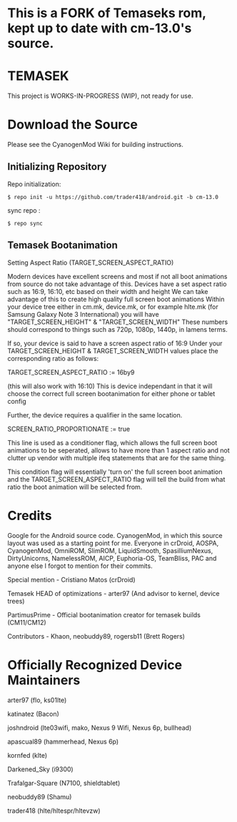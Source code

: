 This is a FORK of Temaseks rom, kept up to date with cm-13.0's source.
======================================================================

TEMASEK
=======

This project is WORKS-IN-PROGRESS (WIP), not ready for use.


Download the Source
===================

Please see the CyanogenMod Wiki for building instructions.

Initializing Repository
-----------------------

Repo initialization:

    $ repo init -u https://github.com/trader418/android.git -b cm-13.0


sync repo :

    $ repo sync


Temasek Bootanimation
---------------------

Setting Aspect Ratio (TARGET_SCREEN_ASPECT_RATIO)

Modern devices have excellent screens and most if not all boot animations from source do not take advantage of this. Devices have a set aspect ratio such as 16:9, 16:10, etc based on their width and height We can take advantage of this to create high quality full screen boot animations Within your device tree either in cm.mk, device.mk, or for example hlte.mk (for Samsung Galaxy Note 3 International) you will have "TARGET_SCREEN_HEIGHT" & "TARGET_SCREEN_WIDTH" These numbers should correspond to things such as 720p, 1080p, 1440p, in lamens terms.

If so, your device is said to have a screen aspect ratio of 16:9 Under your TARGET_SCREEN_HEIGHT & TARGET_SCREEN_WIDTH values place the corresponding ratio as follows:

TARGET_SCREEN_ASPECT_RATIO := 16by9

(this will also work with 16:10) This is device independant in that it will choose the correct full screen bootanimation for either phone or tablet config

Further, the device requires a qualifier in the same location.

SCREEN_RATIO_PROPORTIONATE := true

This line is used as a conditioner flag, which allows the full screen boot animations to be seperated, allows to have more than 1 aspect ratio and not clutter up vendor with multiple ifeq statements that are for the same thing.

This condition flag will essentially 'turn on' the full screen boot animation and the TARGET_SCREEN_ASPECT_RATIO flag will tell the build from what ratio the boot animation will be selected from.


Credits
=======

Google for the Android source code. CyanogenMod, in which this source layout was used as a starting point for me. Everyone in crDroid, AOSPA, CyanogenMod, OmniROM, SlimROM, LiquidSmooth, SpasilliumNexus, DirtyUnicorns, NamelessROM, AICP, Euphoria-OS, TeamBliss, PAC and anyone else I forgot to mention for their commits.

Special mention - Cristiano Matos (crDroid)

Temasek HEAD of optimizations - arter97 (And advisor to kernel, device trees)

PartimusPrime - Official bootanimation creator for temasek builds (CM11/CM12)

Contributors - Khaon, neobuddy89, rogersb11 (Brett Rogers)


Officially Recognized Device Maintainers
========================================
arter97 (flo, ks01lte)

katinatez (Bacon)

joshndroid (lte03wifi, mako, Nexus 9 Wifi, Nexus 6p, bullhead)

apascual89 (hammerhead, Nexus 6p)

kornfed (klte)

Darkened_Sky (i9300)

Trafalgar-Square (N7100, shieldtablet)

neobuddy89 (Shamu)

trader418 (hlte/hltespr/hltevzw)
